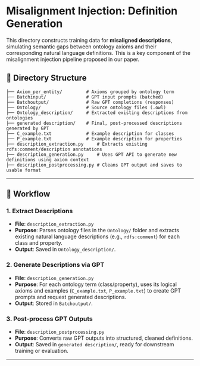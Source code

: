 # Misalignment Injection: Definition Generation

This directory constructs training data for **misaligned descriptions**, simulating semantic gaps between ontology axioms and their corresponding natural language definitions. This is a key component of the misalignment injection pipeline proposed in our paper.

## 📁 Directory Structure

```
├── Axiom_per_entity/         # Axioms grouped by ontology term
├── Batchinput/               # GPT input prompts (batched)
├── Batchoutput/              # Raw GPT completions (responses)
├── Ontology/                 # Source ontology files (.owl)
├── Ontology_description/     # Extracted existing descriptions from ontologies
├── generated description/    # Final, post-processed descriptions generated by GPT
├── C_example.txt             # Example description for classes
├── P_example.txt             # Example description for properties
├── description_extraction.py     # Extracts existing rdfs:comment/description annotations
├── description_generation.py     # Uses GPT API to generate new definitions using axiom context
├── description_postprocessing.py # Cleans GPT output and saves to usable format
```

---

## 🔄 Workflow

### 1. Extract Descriptions

- **File**: `description_extraction.py`  
- **Purpose**: Parses ontology files in the `Ontology/` folder and extracts existing natural language descriptions (e.g., `rdfs:comment`) for each class and property.
- **Output**: Saved in `Ontology_description/`.

### 2. Generate Descriptions via GPT

- **File**: `description_generation.py`  
- **Purpose**: For each ontology term (class/property), uses its logical axioms and examples (`C_example.txt`, `P_example.txt`) to create GPT prompts and request generated descriptions.
- **Output**: Stored in `Batchoutput/`.

### 3. Post-process GPT Outputs

- **File**: `description_postprocessing.py`  
- **Purpose**: Converts raw GPT outputs into structured, cleaned definitions.
- **Output**: Saved in `generated description/`, ready for downstream training or evaluation.

---


